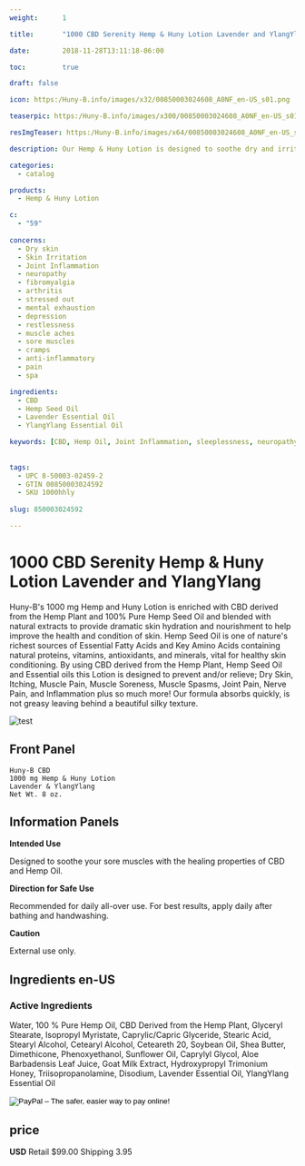 ```yaml
---
weight:      1

title:       "1000 CBD Serenity Hemp & Huny Lotion Lavender and YlangYlang"

date:        2018-11-28T13:11:18-06:00

toc:         true

draft: false

icon: https:/Huny-B.info/images/x32/00850003024608_A0NF_en-US_s01.png

teaserpic: https:/Huny-B.info/images/x300/00850003024608_A0NF_en-US_s01.png

resImgTeaser: https:/Huny-B.info/images/x64/00850003024608_A0NF_en-US_s01.png

description: Our Hemp & Huny Lotion is designed to soothe dry and irritated skin and much more.

categories: 
  - catalog

products: 
  - Hemp & Huny Lotion

c:
  - "59"
  
concerns:
  - Dry skin
  - Skin Irritation
  - Joint Inflammation
  - neuropathy
  - fibromyalgia
  - arthritis
  - stressed out
  - mental exhaustion
  - depression
  - restlessness
  - muscle aches
  - sore muscles
  - cramps
  - anti-inflammatory
  - pain
  - spa 

ingredients:
  - CBD
  - Hemp Seed Oil
  - Lavender Essential Oil
  - YlangYlang Essential Oil

keywords: [CBD, Hemp Oil, Joint Inflammation, sleeplessness, neuropathy, fibromyalgia, arthritis, stressed out, mental exhaustion, restlessness, muscle aches, sore muscles, cramps, anti-inflammatory, pain, spa, relief, aromatherapy, broad spectrum, full spectrum, hemp oil, relaxing, soothe, lavender, ylangylang, lotion, moisturizer]
  
  
tags: 
  - UPC 8-50003-02459-2
  - GTIN 00850003024592
  - SKU 1000hhly
  
slug: 850003024592

---
```

# 1000 CBD Serenity Hemp & Huny Lotion Lavender and YlangYlang

Huny-B's 1000 mg Hemp and Huny Lotion is enriched with CBD derived 
from the Hemp Plant and 100% Pure  Hemp Seed Oil and blended with natural 
extracts to provide dramatic skin hydration and nourishment to help improve 
the health and condition of skin. Hemp Seed Oil is one of nature's richest 
sources of Essential Fatty Acids and Key Amino Acids containing natural proteins, 
vitamins, antioxidants, and minerals, vital for healthy skin conditioning.
By using CBD derived from the Hemp Plant, Hemp Seed Oil and Essential oils  this
Lotion is designed to  prevent and/or relieve; Dry Skin, Itching, Muscle Pain, 
Muscle Soreness, Muscle Spasms, Joint Pain, Nerve Pain, and Inflammation plus so 
much more! Our formula absorbs quickly, is not greasy leaving behind a beautiful 
silky texture.

![test](https://Huny-B.info/images/x300/00850003024608_A0NF_en-US_s01.jpg)

## Front Panel

    Huny-B CBD
    1000 mg Hemp & Huny Lotion 
    Lavender & YlangYlang
    Net Wt. 8 oz.
    
## Information Panels

**Intended Use**

Designed to soothe your sore muscles with the healing properties 
of CBD and Hemp Oil.

**Direction for Safe Use**

Recommended for daily all-over use. For best results, apply daily after 
bathing and handwashing.

**Caution**

External use only.

## Ingredients en-US 
### Active Ingredients

Water, 100 % Pure Hemp Oil, CBD Derived from the Hemp Plant, 
Glyceryl  Stearate, Isopropyl Myristate, Caprylic/Capric Glyceride, Stearic Acid, Stearyl
 Alcohol, Cetearyl Alcohol, Ceteareth 20, Soybean Oil, 
Shea Butter,  Dimethicone, Phenoxyethanol, Sunflower 
Oil, Caprylyl Glycol, Aloe Barbadensis  Leaf Juice, Goat 
Milk Extract, Hydroxypropyl Trimonium Honey, 
Triisopropanolamine, Disodium, Lavender Essential Oil,
YlangYlang Essential Oil

<form action="https://www.paypal.com/cgi-bin/webscr" method="post" target="_top">
<input type="hidden" name="cmd" value="_s-xclick">
<input type="hidden" name="hosted_button_id" value="LTWUTCCWATRK8">
<input type="image" src="https://www.paypalobjects.com/en_US/GB/i/btn/btn_buynowCC_LG.gif" border="0" name="submit" alt="PayPal – The safer, easier way to pay online!">
<img alt="" border="0" src="https://www.paypalobjects.com/en_US/i/scr/pixel.gif" width="1" height="1">
</form>



## price

**USD**
Retail $99.00
Shipping 3.95

